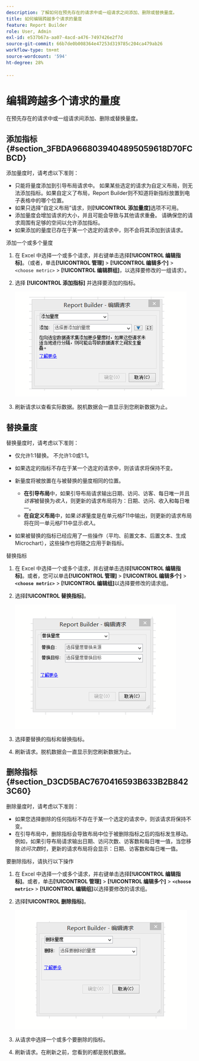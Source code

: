 ```yaml
---
description: 了解如何在预先存在的请求中或一组请求之间添加、删除或替换量度。
title: 如何编辑跨越多个请求的量度
feature: Report Builder
role: User, Admin
exl-id: e537b67a-aa07-4acd-a476-7497426e2f7d
source-git-commit: 66b7de0b008364e47253d319785c204ca479ab26
workflow-type: tm+mt
source-wordcount: '594'
ht-degree: 28%

---
```


# 编辑跨越多个请求的量度

在预先存在的请求中或一组请求间添加、删除或替换量度。

## 添加指标 {#section_3FBDA9668039404895059618D70FCBCD}

添加量度时，请考虑以下准则：

* 只能将量度添加到引导布局请求中。
如果某些选定的请求为自定义布局，则无法添加指标。如果自定义了布局，Report Builder则不知道将新指标放置到电子表格中的哪个位置。
* 如果只选择“自定义布局”请求，则&#x200B;**[!UICONTROL 添加量度]**&#x200B;选项不可用。
* 添加量度会增加请求的大小，并且可能会导致与其他请求重叠。 请确保您的请求周围有足够的空间以允许添加指标。
* 如果添加的量度已存在于某一个选定的请求中，则不会将其添加到该请求。

添加一个或多个量度

1. 在 Excel 中选择一个或多个请求，并右键单击选择&#x200B;**[!UICONTROL 编辑指标]**。（或者，单击&#x200B;**[!UICONTROL 管理]** > **[!UICONTROL 编辑多个]** > `<choose metric>` > **[!UICONTROL 编辑群组]**，以选择要修改的一组请求）。
1. 选择 **[!UICONTROL 添加指标]** 并选择要添加的指标。

   ![屏幕截图显示了“编辑请求，添加量度”选项处于选定状态。](assets/add_metric.png)

1. 刷新请求以查看实际数据。脱机数据会一直显示到您刷新数据为止。

## 替换量度

替换量度时，请考虑以下准则：

* 仅允许1:1替换。 不允许1:0或1:1。
* 如果选定的指标不存在于某一个选定的请求中，则该请求将保持不变。
* 新量度将被放置在与被替换的量度相同的位置。

   * **在引导布局**&#x200B;中，如果引导布局请求输出日期、访问、访客、每日唯一并且&#x200B;*访客*&#x200B;被替换为&#x200B;*收入*，则更新的请求布局将为：日期、访问、收入和每日唯一。
   * **在自定义布局**&#x200B;中，如果&#x200B;*访客*&#x200B;量度是在单元格F11中输出，则更新的请求布局将在同一单元格F11中显示&#x200B;*收入*。

* 如果被替换的指标已经应用了一些操作（平均、前置文本、后置文本、生成 Microchart），这些操作也将随之应用于新指标。

替换指标

1. 在 Excel 中选择一个或多个请求，并右键单击选择&#x200B;**[!UICONTROL 编辑指标]**。或者，您可以单击&#x200B;**[!UICONTROL 管理]** > **[!UICONTROL 编辑多个]** > **`<choose metric>`** > **[!UICONTROL 编辑组]**&#x200B;以选择要修改的请求组。

1. 选择&#x200B;**[!UICONTROL 替换指标]**。

   ![已选择“替换量度”的“编辑组”屏幕截图。](assets/replace_metric.png)

1. 选择要替换的指标和替换指标。
1. 刷新请求。脱机数据会一直显示到您刷新数据为止。

## 删除指标 {#section_D3CD5BAC7670416593B633B2B8423C60}

删除量度时，请考虑以下准则：

* 如果您选择删除的任何指标不存在于某一个选定的请求中，则该请求将保持不变。
* 在引导布局中，删除指标会导致布局中位于被删除指标之后的指标发生移动。 例如，如果引导布局请求输出日期、访问次数、访客数和每日唯一值，当您移除&#x200B;*访问次数*&#x200B;时，更新的请求布局将会显示：日期、访客数和每日唯一值。

要删除指标，请执行以下操作

1. 在 Excel 中选择一个或多个请求，并右键单击选择&#x200B;**[!UICONTROL 编辑指标]**。或者，单击&#x200B;**[!UICONTROL 管理]** > **[!UICONTROL 编辑多个]** > **`<choose metric>`** > **[!UICONTROL 编辑组]**&#x200B;以选择要修改的请求组。

1. 选择&#x200B;**[!UICONTROL 删除指标]**。

   ![显示已选定“编辑组和删除指标”选项的屏幕截图。](assets/remove_metric.png)

1. 从请求中选择一个或多个要删除的指标。
1. 刷新请求。在刷新之前，您看到的都是脱机数据。
